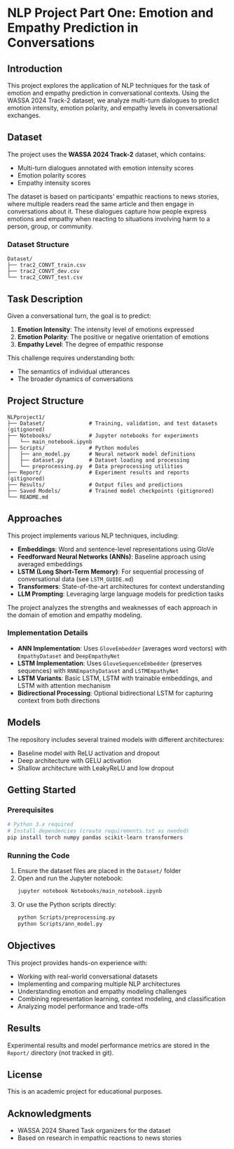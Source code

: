 # NLP Project Part One: Emotion and Empathy Prediction in Conversations

## Introduction

This project explores the application of NLP techniques for the task of emotion and empathy prediction in conversational contexts. Using the WASSA 2024 Track-2 dataset, we analyze multi-turn dialogues to predict emotion intensity, emotion polarity, and empathy levels in conversational exchanges.

## Dataset

The project uses the **WASSA 2024 Track-2** dataset, which contains:
- Multi-turn dialogues annotated with emotion intensity scores
- Emotion polarity scores
- Empathy intensity scores

The dataset is based on participants' empathic reactions to news stories, where multiple readers read the same article and then engage in conversations about it. These dialogues capture how people express emotions and empathy when reacting to situations involving harm to a person, group, or community.

### Dataset Structure
```
Dataset/
├── trac2_CONVT_train.csv
├── trac2_CONVT_dev.csv
└── trac2_CONVT_test.csv
```

## Task Description

Given a conversational turn, the goal is to predict:
1. **Emotion Intensity**: The intensity level of emotions expressed
2. **Emotion Polarity**: The positive or negative orientation of emotions
3. **Empathy Level**: The degree of empathic response

This challenge requires understanding both:
- The semantics of individual utterances
- The broader dynamics of conversations

## Project Structure

```
NLPproject1/
├── Dataset/              # Training, validation, and test datasets (gitignored)
├── Notebooks/            # Jupyter notebooks for experiments
│   └── main_notebook.ipynb
├── Scripts/              # Python modules
│   ├── ann_model.py      # Neural network model definitions
│   ├── dataset.py        # Dataset loading and processing
│   └── preprocessing.py  # Data preprocessing utilities
├── Report/               # Experiment results and reports (gitignored)
├── Results/              # Output files and predictions
├── Saved Models/         # Trained model checkpoints (gitignored)
└── README.md
```

## Approaches

This project implements various NLP techniques, including:

- **Embeddings**: Word and sentence-level representations using GloVe
- **Feedforward Neural Networks (ANNs)**: Baseline approach using averaged embeddings
- **LSTM (Long Short-Term Memory)**: For sequential processing of conversational data (see `LSTM_GUIDE.md`)
- **Transformers**: State-of-the-art architectures for context understanding
- **LLM Prompting**: Leveraging large language models for prediction tasks

The project analyzes the strengths and weaknesses of each approach in the domain of emotion and empathy modeling.

### Implementation Details

- **ANN Implementation**: Uses `GloveEmbedder` (averages word vectors) with `EmpathyDataset` and `DeepEmpathyNet`
- **LSTM Implementation**: Uses `GloveSequenceEmbedder` (preserves sequences) with `RNNEmpathyDataset` and `LSTMEmpathyNet`
- **LSTM Variants**: Basic LSTM, LSTM with trainable embeddings, and LSTM with attention mechanism
- **Bidirectional Processing**: Optional bidirectional LSTM for capturing context from both directions

## Models

The repository includes several trained models with different architectures:
- Baseline model with ReLU activation and dropout
- Deep architecture with GELU activation
- Shallow architecture with LeakyReLU and low dropout

## Getting Started

### Prerequisites

```bash
# Python 3.x required
# Install dependencies (create requirements.txt as needed)
pip install torch numpy pandas scikit-learn transformers
```

### Running the Code

1. Ensure the dataset files are placed in the `Dataset/` folder
2. Open and run the Jupyter notebook:
   ```bash
   jupyter notebook Notebooks/main_notebook.ipynb
   ```
3. Or use the Python scripts directly:
   ```bash
   python Scripts/preprocessing.py
   python Scripts/ann_model.py
   ```

## Objectives

This project provides hands-on experience with:
- Working with real-world conversational datasets
- Implementing and comparing multiple NLP architectures
- Understanding emotion and empathy modeling challenges
- Combining representation learning, context modeling, and classification
- Analyzing model performance and trade-offs

## Results

Experimental results and model performance metrics are stored in the `Report/` directory (not tracked in git).

## License

This is an academic project for educational purposes.

## Acknowledgments

- WASSA 2024 Shared Task organizers for the dataset
- Based on research in empathic reactions to news stories
